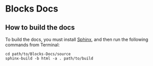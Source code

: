 Blocks Docs
===========

How to build the docs
---------------------

To build the docs, you must install [Sphinx](http://sphinx-doc.org/), and then run the following commands from Terminal:

    cd path/to/Blocks-Docs/source
    sphinx-build -b html -a . path/to/build
